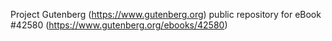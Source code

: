 Project Gutenberg (https://www.gutenberg.org) public repository for eBook #42580 (https://www.gutenberg.org/ebooks/42580)
